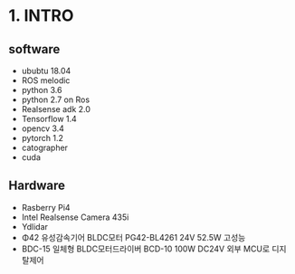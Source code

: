 # 1. INTRO


software
--------
 - ububtu 18.04
 - ROS melodic
 - python 3.6
 - python 2.7 on Ros
 - Realsense adk 2.0
 - Tensorflow 1.4
 - opencv 3.4
 - pytorch 1.2
 - catographer
 - cuda

Hardware
--------
 - Rasberry Pi4
 - Intel Realsense Camera 435i
 - Ydlidar
 - Φ42 유성감속기어 BLDC모터 PG42-BL4261 24V 52.5W 고성능
 - BDC-15 일체형 BLDC모터드라이버 BCD-10 100W DC24V 외부 MCU로 디지탈제어



